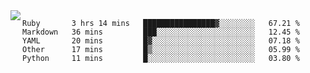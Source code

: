 

<a href="https://github.com/anuraghazra/github-readme-stats">
  <img align="left" src="https://github-readme-stats.vercel.app/api?username=kfly8&count_private=true&show_icons=true&theme=calm" />
</a>


<!--START_SECTION:waka-->
```text
Ruby       3 hrs 14 mins   ████████████████▓░░░░░░░░   67.21 % 
Markdown   36 mins         ███░░░░░░░░░░░░░░░░░░░░░░   12.45 % 
YAML       20 mins         █▓░░░░░░░░░░░░░░░░░░░░░░░   07.18 % 
Other      17 mins         █▒░░░░░░░░░░░░░░░░░░░░░░░   05.99 % 
Python     11 mins         █░░░░░░░░░░░░░░░░░░░░░░░░   03.80 % 
```
<!--END_SECTION:waka-->
